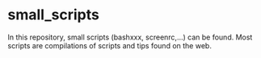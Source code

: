 # small_scripts
In this repository, small scripts (bashxxx, screenrc,...) can be found. Most scripts are compilations of scripts and tips found on the web.
